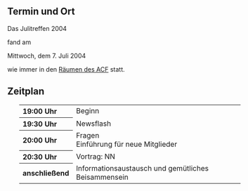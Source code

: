 <h2>Termin und Ort</h2>
 <p>
 Das Julitreffen 2004 
 
 fand am 
 </p>
 Mittwoch, dem 7. Juli 2004
 <p> wie immer in den <a href="/Treffen/Treffpunkt/">Räumen des ACF</a> statt.</p>
 <h2>Zeitplan</h2>
 <table width="100%" align="center" style="margin-left:20pt;">
 <tr>
	 <th align="left" width="20%">19:00 Uhr</th>
	 <td align="left" width="80%">Beginn</td>
	</tr>
 <tr>
	 <th align="left" width="20%">19:30 Uhr</th>
	 <td align="left" width="80%">Newsflash</td>
	</tr>
 <tr>
	 <th align="left" width="20%">20:00 Uhr</th>
	 <td align="left" width="80%">Fragen<br>Einführung für neue Mitglieder</td>
	</tr>
 <tr>
	 <th align="left" width="20%">20:30 Uhr</th>
	 <td align="left" width="80%">Vortrag: NN</td>
	</tr>
 <tr>
	 <th align="left" width="20%">anschließend</th>
	 <td align="left" width="80%">Informationsaustausch und gemütliches Beisammensein</td>
	</tr>
 </table>